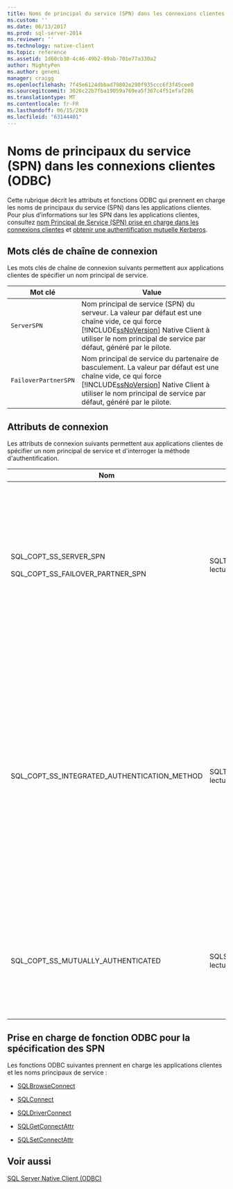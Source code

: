 ```yaml
---
title: Noms de principal du service (SPN) dans les connexions clientes (ODBC) | Microsoft Docs
ms.custom: ''
ms.date: 06/13/2017
ms.prod: sql-server-2014
ms.reviewer: ''
ms.technology: native-client
ms.topic: reference
ms.assetid: 1d60cb30-4c46-49b2-89ab-701e77a330a2
author: MightyPen
ms.author: genemi
manager: craigg
ms.openlocfilehash: 7f45e6124dbbad79802e290f935ccc6f3f45cee0
ms.sourcegitcommit: 3026c22b7fba19059a769ea5f367c4f51efaf286
ms.translationtype: MT
ms.contentlocale: fr-FR
ms.lasthandoff: 06/15/2019
ms.locfileid: "63144401"
---
```

# <a name="service-principal-names-spns-in-client-connections-odbc"></a>Noms de principaux du service (SPN) dans les connexions clientes (ODBC)
  Cette rubrique décrit les attributs et fonctions ODBC qui prennent en charge les noms de principaux du service (SPN) dans les applications clientes. Pour plus d’informations sur les SPN dans les applications clientes, consultez [nom Principal de Service &#40;SPN&#41; prise en charge dans les connexions clientes](../features/service-principal-name-spn-support-in-client-connections.md) et [obtenir une authentification mutuelle Kerberos](../../native-client-odbc-how-to/get-mutual-kerberos-authentication.md).  
  
## <a name="connection-string-keywords"></a>Mots clés de chaîne de connexion  
 Les mots clés de chaîne de connexion suivants permettent aux applications clientes de spécifier un nom principal de service.  
  
|Mot clé|Value|  
|-------------|-----------|  
|`ServerSPN`|Nom principal de service (SPN) du serveur. La valeur par défaut est une chaîne vide, ce qui force [!INCLUDE[ssNoVersion](../../../includes/ssnoversion-md.md)] Native Client à utiliser le nom principal de service par défaut, généré par le pilote.|  
|`FailoverPartnerSPN`|Nom principal de service du partenaire de basculement. La valeur par défaut est une chaîne vide, ce qui force [!INCLUDE[ssNoVersion](../../../includes/ssnoversion-md.md)] Native Client à utiliser le nom principal de service par défaut, généré par le pilote.|  
  
## <a name="connection-attributes"></a>Attributs de connexion  
 Les attributs de connexion suivants permettent aux applications clientes de spécifier un nom principal de service et d'interroger la méthode d'authentification.  
  
|Nom|type|Utilisation|  
|----------|----------|-----------|  
|SQL_COPT_SS_SERVER_SPN<br /><br /> SQL_COPT_SS_FAILOVER_PARTNER_SPN|SQLTCHAR, lecture/écriture|Spécifie le nom principal de service du serveur. La valeur par défaut est une chaîne vide, ce qui force [!INCLUDE[ssNoVersion](../../../includes/ssnoversion-md.md)] Native Client à utiliser le nom principal de service par défaut, généré par le pilote.<br /><br /> Cet attribut peut être interrogé uniquement après avoir été défini par programme ou après l'ouverture d'une connexion. Si une tentative d'interrogation de cet attribut sur une connexion qui n'est pas ouverte est effectuée et que l'attribut n'a pas été défini par programme, SQL_ERROR est retournée et un enregistrement de diagnostic est enregistré avec SQLState 08003 et le message « Connexion non ouverte ».<br /><br /> Si une tentative de définition de cet attribut est effectuée lorsqu'une connexion est ouverte, SQL_ERROR est retournée et un enregistrement de diagnostic est consigné avec SQLState HY011 et le message « Opération actuellement non valide ».|  
|SQL_COPT_SS_INTEGRATED_AUTHENTICATION_METHOD|SQLTCHAR, lecture seule|Retourne la méthode d'authentification utilisée pour la connexion. La valeur retournée à l'application est la valeur que Windows renvoie à [!INCLUDE[ssNoVersion](../../../includes/ssnoversion-md.md)] Native Client. Les valeurs possibles sont :<br /><br /> -« NTLM », qui est retourné lorsqu’une connexion est ouverte à l’aide de l’authentification NTLM.<br />-« Kerberos », qui est retourné lorsqu’une connexion est ouverte à l’aide de l’authentification Kerberos.<br /><br /> Cet attribut peut être lu uniquement pour une connexion ouverte ayant utilisé l'authentification Windows. Si une tentative de lecture de cet attribut est effectuée avant qu'une connexion ait été ouverte, SQL_ERROR est retournée et une erreur est enregistrée avec SQLState 08003 et le message « Connexion non ouverte ».<br /><br /> Si cet attribut est interrogé sur une connexion qui n'a pas utilisé l'authentification Windows, SQL_ERROR est retournée, une erreur est enregistrée avec SQLState HY092 et le message « Identificateur d'option/attribut non valide (SQL_COPT_SS_INTEGRATED_AUTHENTICATION_METHOD n'est disponible que pour les connexions approuvées) ».<br /><br /> Si la méthode d'authentification ne peut pas être déterminée, SQL_ERROR est retournée et une erreur est enregistrée avec SQLState HY000 et le message « Erreur générale »|  
|SQL_COPT_SS_MUTUALLY_AUTHENTICATED|SQLSMALLINT, lecture seule|Retourne SQL_TRUE si le serveur dans la connexion a été authentifié mutuellement ; sinon, retourne SQL_FALSE.<br /><br /> Cet attribut peut être lu uniquement pour une connexion ouverte. Si une tentative de lecture de cet attribut est effectuée avant qu'une connexion ait été ouverte, SQL_ERROR est retournée et une erreur est enregistrée avec SQLState 08003 et le message « Connexion non ouverte ».<br /><br /> Si cet attribut est interrogé pour une connexion n'ayant pas utilisé l'authentification Windows, SQL_FALSE est retournée.|  
  
## <a name="odbc-function-support-for-specifying-spns"></a>Prise en charge de fonction ODBC pour la spécification des SPN  
 Les fonctions ODBC suivantes prennent en charge les applications clientes et les noms principaux de service :  
  
-   [SQLBrowseConnect](../../native-client-odbc-api/sqlbrowseconnect.md)  
  
-   [SQLConnect](../../native-client-odbc-api/sqlconnect.md)  
  
-   [SQLDriverConnect](../../native-client-odbc-api/sqldriverconnect.md)  
  
-   [SQLGetConnectAttr](../../native-client-odbc-api/sqlgetconnectattr.md)  
  
-   [SQLSetConnectAttr](../../native-client-odbc-api/sqlsetconnectattr.md)  
  
## <a name="see-also"></a>Voir aussi  
 [SQL Server Native Client &#40;ODBC&#41;](sql-server-native-client-odbc.md)  
  
  
